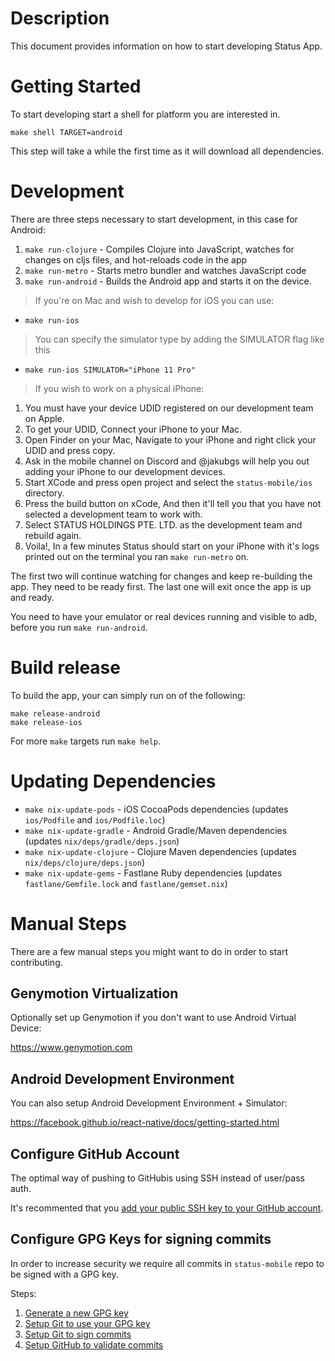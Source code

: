 # Description

This document provides information on how to start developing Status App.

# Getting Started

To start developing start a shell for platform you are interested in.
```
make shell TARGET=android
```
This step will take a while the first time as it will download all dependencies.

# Development

There are three steps necessary to start development, in this case for Android:

1. `make run-clojure` - Compiles Clojure into JavaScript, watches for changes on cljs files, and hot-reloads code in the app
2. `make run-metro` - Starts metro bundler and watches JavaScript code
3. `make run-android` - Builds the Android app and starts it on the device.

> If you're on Mac and wish to develop for iOS you can use:

- `make run-ios`

> You can specify the simulator type by adding the SIMULATOR flag like this

- `make run-ios SIMULATOR="iPhone 11 Pro"`

> If you wish to work on a physical iPhone:

1. You must have your device UDID registered on our development team on Apple.
2. To get your UDID, Connect your iPhone to your Mac.
3. Open Finder on your Mac, Navigate to your iPhone and right click your UDID and press copy.
4. Ask in the mobile channel on Discord and @jakubgs will help you out adding your iPhone to our development devices.
5. Start XCode and press open project and select the `status-mobile/ios` directory.
6. Press the build button on xCode, And then it'll tell you that you have not selected a development team to work with.
7. Select STATUS HOLDINGS PTE. LTD. as the development team and rebuild again.
8. Voila!, In a few minutes Status should start on your iPhone with it's logs printed out on the terminal you ran `make run-metro` on.

The first two will continue watching for changes and keep re-building the app. They need to be ready first.
The last one will exit once the app is up and ready.

You need to have your emulator or real devices running and visible to adb, before you run `make run-android`.

# Build release

To build the app, your can simply run on of the following:
```
make release-android
make release-ios
```

For more `make` targets run `make help`.

# Updating Dependencies

* `make nix-update-pods` - iOS CocoaPods dependencies (updates `ios/Podfile` and `ios/Podfile.loc`)
* `make nix-update-gradle` - Android Gradle/Maven dependencies (updates `nix/deps/gradle/deps.json`)
* `make nix-update-clojure` - Clojure Maven dependencies (updates `nix/deps/clojure/deps.json`)
* `make nix-update-gems` - Fastlane Ruby dependencies (updates `fastlane/Gemfile.lock` and `fastlane/gemset.nix`)

# Manual Steps

There are a few manual steps you might want to do in order to start contributing.

## Genymotion Virtualization

Optionally set up Genymotion if you don't want to use Android Virtual Device:

https://www.genymotion.com

## Android Development Environment

You can also setup Android Development Environment + Simulator:

https://facebook.github.io/react-native/docs/getting-started.html

## Configure GitHub Account

The optimal way of pushing to GitHubis using SSH instead of user/pass auth.

It's recommented that you [add your public SSH key to your GitHub account](https://help.github.com/en/github/authenticating-to-github/adding-a-new-ssh-key-to-your-github-account).

## Configure GPG Keys for signing commits

In order to increase security we require all commits in `status-mobile` repo to be signed with a GPG key.

Steps:
1. [Generate a new GPG key](https://help.github.com/en/github/authenticating-to-github/generating-a-new-gpg-key)
2. [Setup Git to use your GPG key](https://help.github.com/en/github/authenticating-to-github/telling-git-about-your-signing-key)
3. [Setup Git to sign commits](https://help.github.com/en/github/authenticating-to-github/signing-commits)
4. [Setup GitHub to validate commits](https://help.github.com/en/github/authenticating-to-github/adding-a-new-gpg-key-to-your-github-account)
